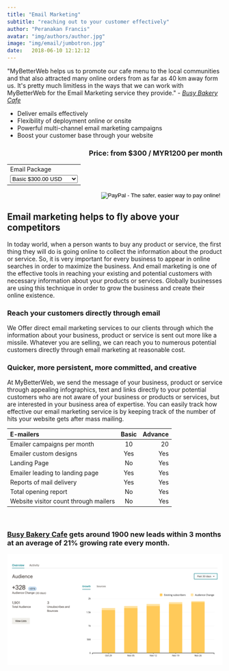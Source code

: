 ```yaml
---
title: "Email Marketing"
subtitle: "reaching out to your customer effectively"
author: "Peranakan Francis"
avatar: "img/authors/author.jpg"
image: "img/email/jumbotron.jpg"
date:   2018-06-10 12:12:12
---
```


"MyBetterWeb helps us to promote our cafe menu to the local communities and that also attracted many online orders from as far as 40 km away form us. It's pretty much limitless in the ways that we can work with MyBetterWeb for the Email Marketing service they provide." - <a href="https://busybakerycafe.business.site/" target="_blank"><i>Busy Bakery Cafe</i></a>

- Deliver emails effectively
- Flexibility of deployment online or onsite
- Powerful multi-channel email marketing campaigns
- Boost your customer base through your website

<div style="text-align: right">
<h3>Price: from $300 / MYR1200 per month</h3></div>
<div align="right">
<form action="https://www.paypal.com/cgi-bin/webscr" method="post" target="_top">
<input type="hidden" name="cmd" value="_s-xclick">
<input type="hidden" name="hosted_button_id" value="DJN9DP3DZ6DX6">
<table>
<tr><td><input type="hidden" name="on0" value="Email Package">Email Package</td></tr><tr><td><select name="os0">
	<option value="Basic">Basic $300.00 USD</option>
	<option value="Advance">Advance $450.00 USD</option>
</select> </td></tr>
</table>
<input type="hidden" name="currency_code" value="USD">
<input type="image" src="https://www.paypalobjects.com/en_US/i/btn/btn_buynowCC_LG.gif" border="0" name="submit" alt="PayPal - The safer, easier way to pay online!">
<img alt="" border="0" src="https://www.paypalobjects.com/en_US/i/scr/pixel.gif" width="1" height="1">
</form>
</div>

## Email marketing helps to fly above your competitors
In today world, when a person wants to buy any product or service, the first thing they will do is going online to collect the information about the product or service. So, it is very important for every business to appear in online searches in order to maximize the business. And email marketing is one of the effective tools in reaching your existing and potential customers with necessary information about your products or services. Globally businesses are using this technique in order to grow the business and create their online existence.

### Reach your customers directly through email
We Offer direct email marketing services to our clients through which the information about your business, product or service is sent out more like a missile. Whatever you are selling, we can reach you to numerous potential customers directly through email marketing at reasonable cost.

### Quicker, more persistent, more committed, and creative
At MyBetterWeb, we send the message of your business, product or service through appealing infographics, text and links directly to your potential customers who are not aware of your business or products or services, but are interested in your business area of expertise. You can easily track how effective our email marketing service is by keeping track of the number of hits your website gets after mass mailing.

| E-mailers	                             | Basic   | Advance |
|:-------------------------------------- |:-------:|--------:|
| Emailer campaigns per month  	         | 10	     | 20      |
| Emailer custom designs	               | Yes     | Yes     |
| Landing Page	                         | No	     | Yes     |
| Emailer leading to landing page	       | Yes     | Yes     |
| Reports of mail delivery	             | Yes     | Yes     |
| Total opening report	                 | No	     | Yes     |
| Website visitor count through mailers	 | No      | Yes     |

<br/>

### [Busy Bakery Cafe](https://busybakerycafe.business.site/) gets around 1900 new leads within 3 months at an average of 21% growing rate every month.
<a href="https://busybakerycafe.business.site/" target="_blank"><img src="img/email/busybakerycafe.png" id="responsive-image" width="640">
<br/>
